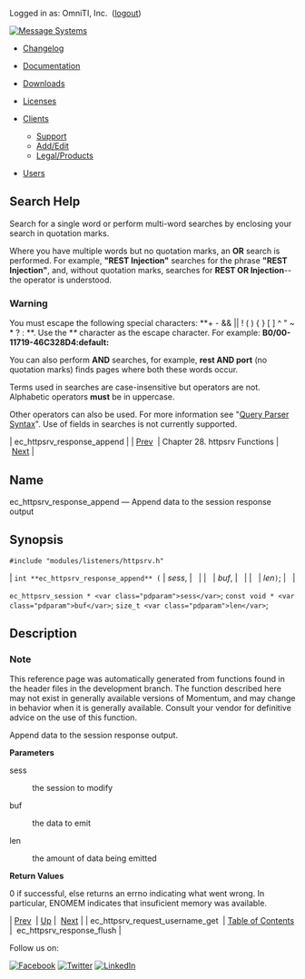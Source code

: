 Logged in as: OmniTI, Inc.  ([logout](https://support.messagesystems.com/logout.php))

[![Message Systems](https://support.messagesystems.com/images/ms-white205.png)](https://support.messagesystems.com/start.php) 

*   [Changelog](https://support.messagesystems.com/start.php?show=changelog)
*   [Documentation](https://support.messagesystems.com/docs/)
*   [Downloads](https://support.messagesystems.com/start.php)

*   [Licenses](https://support.messagesystems.com/license_summary.php)
*   <a href="">Clients</a>
    *   [Support](https://support.messagesystems.com/cs.php)
    *   [Add/Edit](https://support.messagesystems.com/edit_client.php)
    *   [Legal/Products](https://support.messagesystems.com/edit_products.php)
*   [Users](https://support.messagesystems.com/edit_customer.php)

## Search Help

Search for a single word or perform multi-word searches by enclosing your search in quotation marks.

Where you have multiple words but no quotation marks, an **OR** search is performed. For example, **"REST Injection"** searches for the phrase **"REST Injection"**, and, without quotation marks, searches for **REST OR Injection**--the operator is understood.

### Warning

You must escape the following special characters: **+ - && || ! ( ) { } [ ] ^ " ~ * ? : \**. Use the **\** character as the escape character. For example: **B0/00-11719-46C328D4\:default\:**

You can also perform **AND** searches, for example, **rest AND port** (no quotation marks) finds pages where both these words occur.

Terms used in searches are case-insensitive but operators are not. Alphabetic operators **must** be in uppercase.

Other operators can also be used. For more information see "[Query Parser Syntax](https://lucene.apache.org/core/old_versioned_docs/versions/3_0_0/queryparsersyntax.html)". Use of fields in searches is not currently supported.

| ec_httpsrv_response_append |
| [Prev](apis.ec_httpsrv_request_username_get.php)  | Chapter 28. httpsrv Functions |  [Next](apis.ec_httpsrv_response_flush.php) |

<a name="apis.ec_httpsrv_response_append"></a>
## Name

ec_httpsrv_response_append — Append data to the session response output

## Synopsis

`#include "modules/listeners/httpsrv.h"`

| `int **ec_httpsrv_response_append** (` | <var class="pdparam">sess</var>, |   |
|   | <var class="pdparam">buf</var>, |   |
|   | <var class="pdparam">len</var>`)`; |   |

`ec_httpsrv_session * <var class="pdparam">sess</var>`;
`const void * <var class="pdparam">buf</var>`;
`size_t <var class="pdparam">len</var>`;<a name="idp25489040"></a>
## Description

### Note

This reference page was automatically generated from functions found in the header files in the development branch. The function described here may not exist in generally available versions of Momentum, and may change in behavior when it is generally available. Consult your vendor for definitive advice on the use of this function.

Append data to the session response output.

**Parameters**

<dl class="variablelist">

<dt>sess</dt>

<dd>

the session to modify

</dd>

<dt>buf</dt>

<dd>

the data to emit

</dd>

<dt>len</dt>

<dd>

the amount of data being emitted

</dd>

</dl>

**Return Values**

0 if successful, else returns an errno indicating what went wrong. In particular, ENOMEM indicates that insuficient memory was available.

| [Prev](apis.ec_httpsrv_request_username_get.php)  | [Up](httpsrv.php) |  [Next](apis.ec_httpsrv_response_flush.php) |
| ec_httpsrv_request_username_get  | [Table of Contents](index.php) |  ec_httpsrv_response_flush |

Follow us on:

[![Facebook](https://support.messagesystems.com/images/icon-facebook.png)](http://www.facebook.com/messagesystems) [![Twitter](https://support.messagesystems.com/images/icon-twitter.png)](http://twitter.com/#!/MessageSystems) [![LinkedIn](https://support.messagesystems.com/images/icon-linkedin.png)](http://www.linkedin.com/company/message-systems)